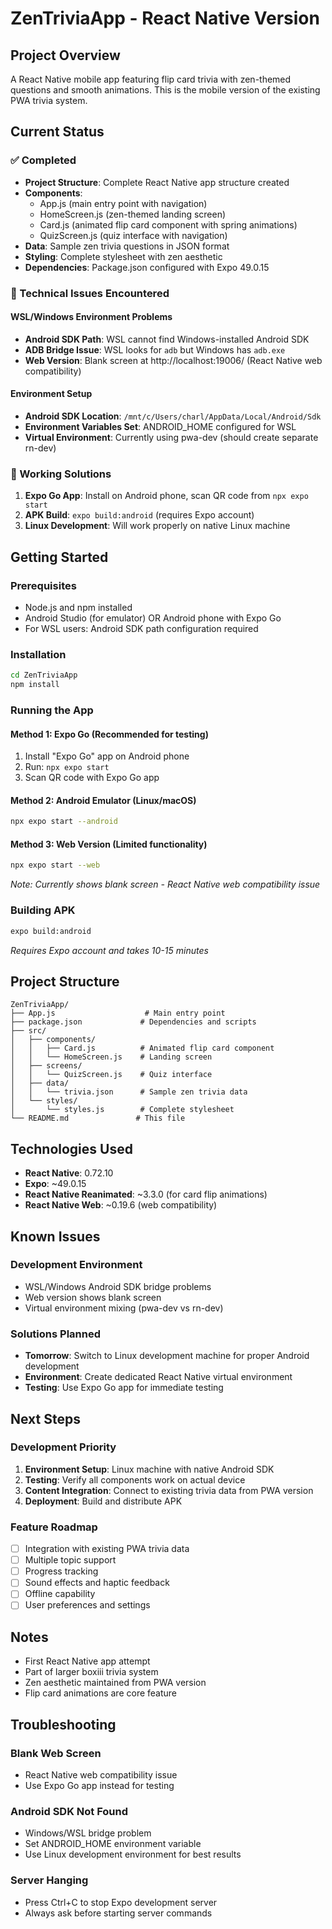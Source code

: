 # ZenTriviaApp - React Native Version

## Project Overview
A React Native mobile app featuring flip card trivia with zen-themed questions and smooth animations. This is the mobile version of the existing PWA trivia system.

## Current Status

### ✅ Completed
- **Project Structure**: Complete React Native app structure created
- **Components**: 
  - App.js (main entry point with navigation)
  - HomeScreen.js (zen-themed landing screen)
  - Card.js (animated flip card component with spring animations)
  - QuizScreen.js (quiz interface with navigation)
- **Data**: Sample zen trivia questions in JSON format
- **Styling**: Complete stylesheet with zen aesthetic
- **Dependencies**: Package.json configured with Expo 49.0.15

### 🔧 Technical Issues Encountered

#### WSL/Windows Environment Problems
- **Android SDK Path**: WSL cannot find Windows-installed Android SDK
- **ADB Bridge Issue**: WSL looks for `adb` but Windows has `adb.exe`
- **Web Version**: Blank screen at http://localhost:19006/ (React Native web compatibility)

#### Environment Setup
- **Android SDK Location**: `/mnt/c/Users/charl/AppData/Local/Android/Sdk`
- **Environment Variables Set**: ANDROID_HOME configured for WSL
- **Virtual Environment**: Currently using pwa-dev (should create separate rn-dev)

### 🚀 Working Solutions
1. **Expo Go App**: Install on Android phone, scan QR code from `npx expo start`
2. **APK Build**: `expo build:android` (requires Expo account)
3. **Linux Development**: Will work properly on native Linux machine

## Getting Started

### Prerequisites
- Node.js and npm installed
- Android Studio (for emulator) OR Android phone with Expo Go
- For WSL users: Android SDK path configuration required

### Installation
```bash
cd ZenTriviaApp
npm install
```

### Running the App

#### Method 1: Expo Go (Recommended for testing)
1. Install "Expo Go" app on Android phone
2. Run: `npx expo start`
3. Scan QR code with Expo Go app

#### Method 2: Android Emulator (Linux/macOS)
```bash
npx expo start --android
```

#### Method 3: Web Version (Limited functionality)
```bash
npx expo start --web
```
*Note: Currently shows blank screen - React Native web compatibility issue*

### Building APK
```bash
expo build:android
```
*Requires Expo account and takes 10-15 minutes*

## Project Structure
```
ZenTriviaApp/
├── App.js                    # Main entry point
├── package.json             # Dependencies and scripts
├── src/
│   ├── components/
│   │   ├── Card.js          # Animated flip card component
│   │   └── HomeScreen.js    # Landing screen
│   ├── screens/
│   │   └── QuizScreen.js    # Quiz interface
│   ├── data/
│   │   └── trivia.json      # Sample zen trivia data
│   └── styles/
│       └── styles.js        # Complete stylesheet
└── README.md               # This file
```

## Technologies Used
- **React Native**: 0.72.10
- **Expo**: ~49.0.15
- **React Native Reanimated**: ~3.3.0 (for card flip animations)
- **React Native Web**: ~0.19.6 (web compatibility)

## Known Issues

### Development Environment
- WSL/Windows Android SDK bridge problems
- Web version shows blank screen
- Virtual environment mixing (pwa-dev vs rn-dev)

### Solutions Planned
- **Tomorrow**: Switch to Linux development machine for proper Android development
- **Environment**: Create dedicated React Native virtual environment
- **Testing**: Use Expo Go app for immediate testing

## Next Steps

### Development Priority
1. **Environment Setup**: Linux machine with native Android SDK
2. **Testing**: Verify all components work on actual device
3. **Content Integration**: Connect to existing trivia data from PWA version
4. **Deployment**: Build and distribute APK

### Feature Roadmap
- [ ] Integration with existing PWA trivia data
- [ ] Multiple topic support
- [ ] Progress tracking
- [ ] Sound effects and haptic feedback
- [ ] Offline capability
- [ ] User preferences and settings

## Notes
- First React Native app attempt
- Part of larger boxiii trivia system
- Zen aesthetic maintained from PWA version
- Flip card animations are core feature

## Troubleshooting

### Blank Web Screen
- React Native web compatibility issue
- Use Expo Go app instead for testing

### Android SDK Not Found
- Windows/WSL bridge problem
- Set ANDROID_HOME environment variable
- Use Linux development environment for best results

### Server Hanging
- Press Ctrl+C to stop Expo development server
- Always ask before starting server commands